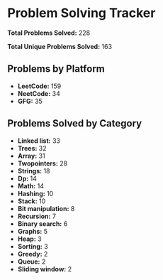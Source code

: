 # Problem Solving Tracker

**Total Problems Solved:** 228

**Total Unique Problems Solved:** 163

## Problems by Platform

- **LeetCode:** 159
- **NeetCode:** 34
- **GFG:** 35

## Problems Solved by Category

- **Linked list:** 33
- **Trees:** 32
- **Array:** 31
- **Twopointers:** 28
- **Strings:** 18
- **Dp:** 14
- **Math:** 14
- **Hashing:** 10
- **Stack:** 10
- **Bit manipulation:** 8
- **Recursion:** 7
- **Binary search:** 6
- **Graphs:** 5
- **Heap:** 3
- **Sorting:** 3
- **Greedy:** 2
- **Queue:** 2
- **Sliding window:** 2
